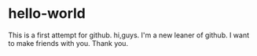 # hello-world
This is a first attempt for github.
hi,guys.
I'm a new leaner of github.
I want to make friends with you.
Thank you.
